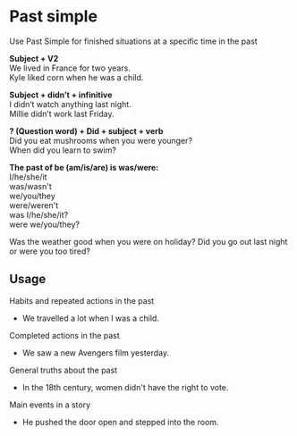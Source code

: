 # Past simple
Use Past Simple for finished situations at a specific time in the past

**Subject + V2**  
We lived in France for two years.  
Kyle liked corn when he was a child.

**Subject + didn’t + infinitive**  
I didn’t watch anything last night.  
Millie didn’t work last Friday.

**? (Question word) + Did + subject + verb**  
Did you eat mushrooms when you were younger?  
When did you learn to swim?

**The past of be (am/is/are) is was/were:**  
I/he/she/it   
was/wasn't  
we/you/they   
were/weren't    
was I/he/she/it?  
were we/you/they?  

Was the weather good when you were on holiday?
Did you go out last night or were you too tired?


## Usage  

Habits and repeated actions in the past
- We travelled a lot when I was a child.

Completed actions in the past
- We saw a new Avengers film yesterday.

General truths about the past
- In the 18th century, women didn't have the right to vote.

Main events in a story
- He pushed the door open and stepped into the room.